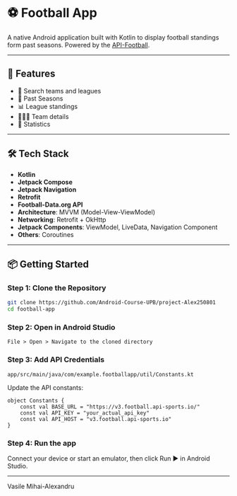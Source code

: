# ⚽ Football App

A native Android application built with Kotlin to display football standings form past seasons. Powered by the [API-Football](https://www.api-football.com/).

---

## 🚀 Features

- 🔎 Search teams and leagues
- 📅 Past Seasons
- 📊 League standings
- 🧑‍🤝‍🧑 Team details
- 📄 Statistics

---

## 🛠️ Tech Stack


- **Kotlin**
- **Jetpack Compose**
- **Jetpack Navigation**
- **Retrofit**
- **Football-Data.org API**
- **Architecture**: MVVM (Model-View-ViewModel)
- **Networking**: Retrofit + OkHttp
- **Jetpack Components**: ViewModel, LiveData, Navigation Component
- **Others**: Coroutines

---

## 📦 Getting Started

### Step 1: Clone the Repository

```bash
git clone https://github.com/Android-Course-UPB/project-Alex250801
cd football-app
```

### Step 2: Open in Android Studio
```
File > Open > Navigate to the cloned directory
```

### Step 3: Add API Credentials

```
app/src/main/java/com/example.footballapp/util/Constants.kt
```

Update the API constants:
```
object Constants {
    const val BASE_URL = "https://v3.football.api-sports.io/"
    const val API_KEY = "your_actual_api_key"
    const val API_HOST = "v3.football.api-sports.io"
}
```
### Step 4: Run the app

Connect your device or start an emulator, then click Run ▶️ in Android Studio.


------ 
Vasile Mihai-Alexandru






